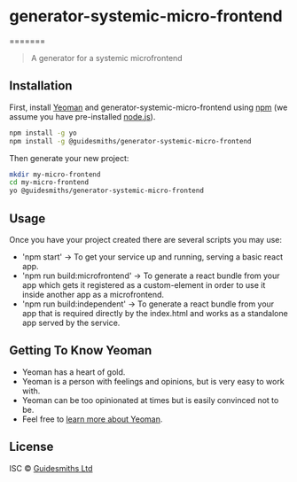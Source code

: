 # generator-systemic-micro-frontend

=======

> A generator for a systemic microfrontend

## Installation

First, install [Yeoman](http://yeoman.io) and generator-systemic-micro-frontend using [npm](https://www.npmjs.com/) (we assume you have pre-installed [node.js](https://nodejs.org/)).

```bash
npm install -g yo
npm install -g @guidesmiths/generator-systemic-micro-frontend
```

Then generate your new project:

```bash
mkdir my-micro-frontend
cd my-micro-frontend
yo @guidesmiths/generator-systemic-micro-frontend
```

## Usage

Once you have your project created there are several scripts you may use:

- 'npm start' -> To get your service up and running, serving a basic react app.
- 'npm run build:microfrontend' -> To generate a react bundle from your app which gets it registered as a custom-element in order to use it inside another app as a microfrontend.
- 'npm run build:independent' -> To generate a react bundle from your app that is required directly by the index.html and works as a standalone app served by the service.

## Getting To Know Yeoman

- Yeoman has a heart of gold.
- Yeoman is a person with feelings and opinions, but is very easy to work with.
- Yeoman can be too opinionated at times but is easily convinced not to be.
- Feel free to [learn more about Yeoman](http://yeoman.io/).

## License

ISC © [Guidesmiths Ltd]()
